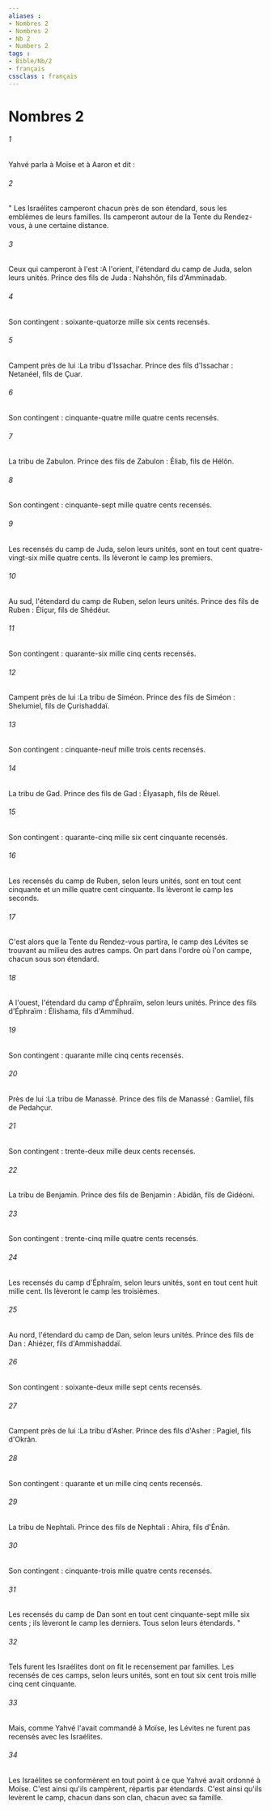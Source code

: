 ```yaml
---
aliases : 
- Nombres 2
- Nombres 2
- Nb 2
- Numbers 2
tags : 
- Bible/Nb/2
- français
cssclass : français
---
```


# Nombres 2

###### 1
Yahvé parla à Moïse et à Aaron et dit :
###### 2
" Les Israélites camperont chacun près de son étendard, sous les emblèmes de leurs familles. Ils camperont autour de la Tente du Rendez-vous, à une certaine distance. 
###### 3
Ceux qui camperont à l'est :A l'orient, l'étendard du camp de Juda, selon leurs unités. Prince des fils de Juda : Nahshôn, fils d'Amminadab. 
###### 4
Son contingent : soixante-quatorze mille six cents recensés. 
###### 5
Campent près de lui :La tribu d'Issachar. Prince des fils d'Issachar : Netanéel, fils de Çuar. 
###### 6
Son contingent : cinquante-quatre mille quatre cents recensés. 
###### 7
La tribu de Zabulon. Prince des fils de Zabulon : Éliab, fils de Hélôn. 
###### 8
Son contingent : cinquante-sept mille quatre cents recensés. 
###### 9
Les recensés du camp de Juda, selon leurs unités, sont en tout cent quatre-vingt-six mille quatre cents. Ils lèveront le camp les premiers. 
###### 10
Au sud, l'étendard du camp de Ruben, selon leurs unités. Prince des fils de Ruben : Éliçur, fils de Shédéur. 
###### 11
Son contingent : quarante-six mille cinq cents recensés. 
###### 12
Campent près de lui :La tribu de Siméon. Prince des fils de Siméon : Shelumiel, fils de Çurishaddaï. 
###### 13
Son contingent : cinquante-neuf mille trois cents recensés. 
###### 14
La tribu de Gad. Prince des fils de Gad : Élyasaph, fils de Réuel. 
###### 15
Son contingent : quarante-cinq mille six cent cinquante recensés. 
###### 16
Les recensés du camp de Ruben, selon leurs unités, sont en tout cent cinquante et un mille quatre cent cinquante. Ils lèveront le camp les seconds. 
###### 17
C'est alors que la Tente du Rendez-vous partira, le camp des Lévites se trouvant au milieu des autres camps. On part dans l'ordre où l'on campe, chacun sous son étendard. 
###### 18
A l'ouest, l'étendard du camp d'Éphraïm, selon leurs unités. Prince des fils d'Éphraïm : Élishama, fils d'Ammihud. 
###### 19
Son contingent : quarante mille cinq cents recensés. 
###### 20
Près de lui :La tribu de Manassé. Prince des fils de Manassé : Gamliel, fils de Pedahçur. 
###### 21
Son contingent : trente-deux mille deux cents recensés. 
###### 22
La tribu de Benjamin. Prince des fils de Benjamin : Abidân, fils de Gidéoni. 
###### 23
Son contingent : trente-cinq mille quatre cents recensés. 
###### 24
Les recensés du camp d'Éphraïm, selon leurs unités, sont en tout cent huit mille cent. Ils lèveront le camp les troisièmes. 
###### 25
Au nord, l'étendard du camp de Dan, selon leurs unités. Prince des fils de Dan : Ahiézer, fils d'Ammishaddaï. 
###### 26
Son contingent : soixante-deux mille sept cents recensés. 
###### 27
Campent près de lui :La tribu d'Asher. Prince des fils d'Asher : Pagiel, fils d'Okrân. 
###### 28
Son contingent : quarante et un mille cinq cents recensés. 
###### 29
La tribu de Nephtali. Prince des fils de Nephtali : Ahira, fils d'Énân. 
###### 30
Son contingent : cinquante-trois mille quatre cents recensés. 
###### 31
Les recensés du camp de Dan sont en tout cent cinquante-sept mille six cents ; ils lèveront le camp les derniers. Tous selon leurs étendards. "
###### 32
Tels furent les Israélites dont on fit le recensement par familles. Les recensés de ces camps, selon leurs unités, sont en tout six cent trois mille cinq cent cinquante. 
###### 33
Mais, comme Yahvé l'avait commandé à Moïse, les Lévites ne furent pas recensés avec les Israélites. 
###### 34
Les Israélites se conformèrent en tout point à ce que Yahvé avait ordonné à Moïse. C'est ainsi qu'ils campèrent, répartis par étendards. C'est ainsi qu'ils levèrent le camp, chacun dans son clan, chacun avec sa famille. 
